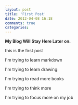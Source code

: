 ```yaml
---
layout: post
title: 'First Post'
date: 2012-04-08 16:18
comments: true
categories: 
---
```


**My Blog Will Stay Here Later on.**

this is the first post

I'm trying to learn markdown

I'm trying to learn drawing

I'm trying to read more books

I'm trying to think more

I'm trying to focus more on my job
